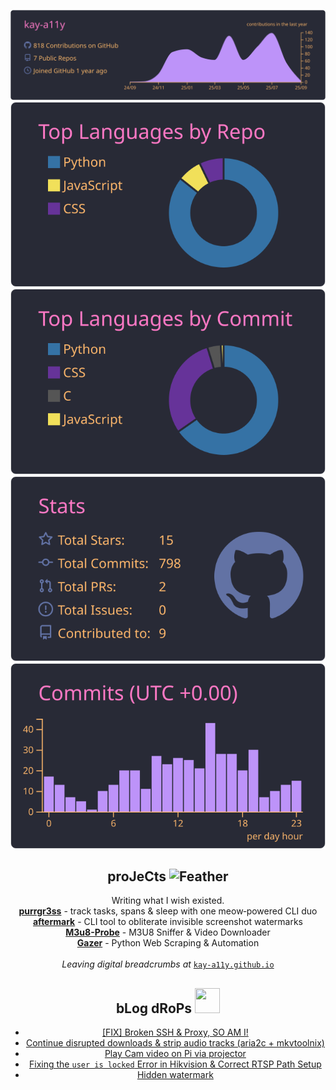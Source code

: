 <!-- GITHUB PROFILE SUMMARY CARDS -->
<p align="center">
  <a href="https://github.com/vn7n24fzkq/github-profile-summary-cards">
    <img src="https://raw.githubusercontent.com/kay-a11y/kay-a11y/main/profile-summary-card-output/dracula/0-profile-details.svg">
  </a>
  <a href="https://github.com/vn7n24fzkq/github-profile-summary-cards">
    <img src="https://raw.githubusercontent.com/kay-a11y/kay-a11y/main/profile-summary-card-output/dracula/1-repos-per-language.svg">
  </a>
  <a href="https://github.com/vn7n24fzkq/github-profile-summary-cards">
    <img src="https://raw.githubusercontent.com/kay-a11y/kay-a11y/main/profile-summary-card-output/dracula/2-most-commit-language.svg">
  </a><br>
  <a href="https://github.com/vn7n24fzkq/github-profile-summary-cards">
    <img src="https://raw.githubusercontent.com/kay-a11y/kay-a11y/main/profile-summary-card-output/dracula/3-stats.svg">
  </a>
  <a href="https://github.com/vn7n24fzkq/github-profile-summary-cards">
    <img src="https://raw.githubusercontent.com/kay-a11y/kay-a11y/main/profile-summary-card-output/dracula/4-productive-time.svg">
  </a>
</p>

<!-- ========= PROJECTS ========= -->
<div align="center">
  <h2>proJeCts <img src="https://media.giphy.com/media/ThYvJOgOHnuRNkQahc/giphy.gif?cid=ecf05e47r6wwt9rsccj8zc4fghnp91uk4uz8ve7ac4w2j04l&ep=v1_stickers_search&rid=giphy.gif&ct=s" alt="Feather" width="35" height="35"></h3>

  <!-- <div align="center">
  <img src="https://user-images.githubusercontent.com/74038190/212284087-bbe7e430-757e-4901-90bf-4cd2ce3e1852.gif" width="100">
  </div> -->

  <p>
    Writing what I wish existed.<br>
    <a href="https://github.com/kay-a11y/purrgr3ss" target="_blank"><b>purrgr3ss</b></a> - track tasks, spans & sleep with one meow‑powered CLI duo<br>
    <a href="https://github.com/kay-a11y/aftermark" target="_blank"><b>aftermark</b></a> - CLI tool to obliterate invisible screenshot watermarks<br>
    <a href="https://github.com/kay-a11y/M3u8-Probe" target="_blank"><b>M3u8-Probe</b></a> - M3U8 Sniffer & Video Downloader<br>
    <a href="https://github.com/kay-a11y/Gazer" target="_blank"><b>Gazer</b></a> - Python Web Scraping & Automation<br><br>
    <i>Leaving digital breadcrumbs at</i> <a href="https://kay-a11y.github.io/" target="_blank"><code>kay-a11y.github.io</code></a>
  </p>
</div>

<div align="center">
  <h2 align="center">bLog dRoPs <img src="https://media0.giphy.com/media/v1.Y2lkPTc5MGI3NjExcHl2MnBodGNlMmwwOGMxanphYmI0cHEwc2FoMmk5cGUyZGtkYjJxdSZlcD12MV9pbnRlcm5hbF9naWZfYnlfaWQmY3Q9cw/Sh1iCtJZEdx4PFYy4q/giphy.gif" width="40" height="40" data-target="github-logo"></h2>

<!-- BLOG-POST-LIST:START -->
- [[FIX] Broken SSH &amp; Proxy, SO AM I!](https://kay-a11y.github.io/posts/ssh-outbound-fail/)
- [Continue disrupted downloads &amp; strip audio tracks &lpar;aria2c + mkvtoolnix&rpar;](https://kay-a11y.github.io/posts/aria2c-mkvtoolnix/)
- [Play Cam video on Pi via projector](https://kay-a11y.github.io/posts/pi-projector-play-vid/)
- [Fixing the `user is locked` Error in Hikvision &amp; Correct RTSP Path Setup](https://kay-a11y.github.io/posts/cam-lock/)
- [Hidden watermark](https://kay-a11y.github.io/posts/aftermark-watermark/)
<!-- BLOG-POST-LIST:END -->

<!-- --- -->

<!-- ========= INTERESTS (Visualized) ========= -->
<!-- <div align="center">
  <h3>Interests & Inspirations <img src="https://media.giphy.com/media/v1.Y2lkPTc5MGI3NjExZDh6azNxMWwwa2IzdmVzanZ4b2xjcWoyeXY3eDB0MTFsdGt0aGNhbSZlcD12MV9zdGlja2Vyc19zZWFyY2gmY3Q9cw/5ZXA1Gb4uleV1nHVhF/giphy.gif" width="45" height="45" data-target="code-rain"></h3>
  
  <br>

  <img src="https://img.shields.io/badge/-Code-000000?style=flat-square&logo=visual-studio-code&logoColor=007ACC" alt="Code"/>
  &nbsp;
  <img src="https://img.shields.io/badge/-Hacking-000000?style=flat-square&logo=hackthebox&logoColor=9FEF00" alt="Hacking"/>
  &nbsp;
  <img src="https://img.shields.io/badge/-V_for_Vendetta-000000?style=flat-square&logo=v&logoColor=E10600" alt="V for Vendetta"/> 
  &nbsp;
  <img src="https://img.shields.io/badge/-Cyberpunk-000000?style=flat-square&logo=cyberdefenders&logoColor=FDF20C" alt="Cyberpunk"/>
  &nbsp;
  <img src="https://img.shields.io/badge/-Gaming-000000?style=flat-square&logo=steam&logoColor=FFFFFF" alt="Gaming"/>
  &nbsp;
  <img src="https://img.shields.io/badge/-Reading-000000?style=flat-square&logo=bookstack&logoColor=FFA500" alt="Reading"/>
  &nbsp;
  <img src="https://img.shields.io/badge/-Chaos-000000?style=flat-square&logo=matrix&logoColor=00FF00" alt="Chaos"/> 
</div>

<br> -->

<!-- ========= FOOTER / TRIBUTE ========= -->
<!-- <div align="center">
  <img src="https://kay-a11y.github.io/assets/img/ghost/026.jpeg" alt="Free Kevin" width="500"> 
  <br>
  <img src="https://img.shields.io/badge/Ghost-in%20the%20Wires-black?style=for-the-badge&logo=ghostery" alt="Ghost in the Wires Badge"> 
</div> -->

